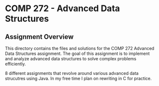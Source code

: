 # COMP 272 - Advanced Data Structures

## Assignment Overview
This directory contains the files and solutions for the COMP 272 Advanced Data Structures assignment. The goal of this assignment is to implement and analyze advanced data structures to solve complex problems efficiently.

8 different assignments that revolve around various advanced data strucutres using Java.  In my free time I plan on rewriting in C for practice.
